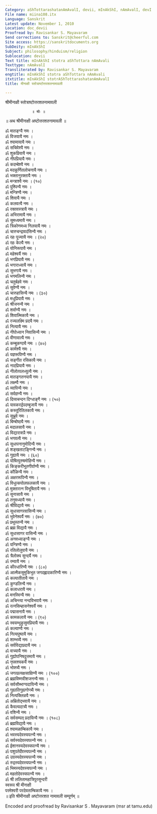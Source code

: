 ```yaml
---
Category: aShTottarashatanAmAvalI, devii, mInAkShI, nAmAvalI, devI
File name: miina108.itx
Language: Sanskrit
Latest update: November 1, 2010
Location: doc_devii
Proofread by: Ravisankar S. Mayavaram
Send corrections to: Sanskrit@cheerful.com
Site access: https://sanskritdocuments.org
SubDeity: mInAkShI
Subject: philosophy/hinduism/religion
Sublocation: devii
Text title: mInAkShI stotra aShTottara nAmAvali
Texttype: nAmAvalI
Transliterated by: Ravisankar S. Mayavaram
engtitle: mInAkShI stotra aShTottara nAmAvali
itxtitle: mInAkShI stotrAShTottarashatanAmAvalI
title: मीनाक्षी स्तोत्राष्टोत्तरशतनामावली

---
```

  
 श्रीमीनाक्षी स्तोत्राष्टोत्तरशतनामावली   
  
                ॥ श्रीः ॥  
  
॥ अथ श्रीमीनाक्षी अष्टोत्तरशतनामावली ॥  
  
ॐ मातङ्ग्यै नमः ।  
ॐ विजयायै नमः ।  
ॐ श्यामायायै नमः ।  
ॐ सचिवेश्यै नमः ।  
ॐ शुकप्रियायै नमः ।  
ॐ नीपप्रियायै नमः ।  
ॐ कदम्बेश्यै नमः ।  
ॐ मदकूर्णितलोचनायै नमः ।  
ॐ भक्तानुरक्तायै नमः ।  
ॐ मन्त्राश्यै नमः । (१०)  
ॐ पुश्पिन्यै नमः ।  
ॐ मन्त्रिण्यै नमः ।  
ॐ शिवायै नमः ।  
ॐ कलवत्यै नमः ।  
ॐ रक्तवस्त्रायै नमः ।  
ॐ अभिरामायै नमः ।  
ॐ सुमध्यमायै नमः ।  
ॐ त्रिकोणमध्य निलयायै नमः ।  
ॐ चारुचन्द्रावदंसिन्यै नमः ।  
ॐ रहः पूज्यायै नमः । (२०)  
ॐ रहः केल्यै नमः ।  
ॐ योनिरूपायै नमः ।  
ॐ महेश्वर्यै नमः ।  
ॐ भगप्रियायै नमः ।  
ॐ भगाराध्यायै नमः ।  
ॐ सुभगायै नमः ।  
ॐ भगमलिन्यै नमः ।  
ॐ चतुर्बहवे नमः ।  
ॐ सुवेण्यै नमः ।  
ॐ चारुहासिन्यै नमः । (३०)  
ॐ मधुप्रियायै नमः ।  
ॐ श्रीजनन्यै नमः ।  
ॐ शर्वाण्यै नमः ।  
ॐ शिवात्मिकायै नमः ।  
ॐ रज्यलक्ष्मि प्रदयै नमः ।  
ॐ नित्यायै नमः ।  
ॐ नीपोध्यान निवासिन्यै नमः ।  
ॐ वीणावात्यै नमः ।  
ॐ कम्बुकण्ठ्यै नमः ।  (४०)  
ॐ कामेश्यै नमः ।  
ॐ यज्ञरूपिण्यै नमः ।  
ॐ सङ्गीत रसिकायै नमः ।  
ॐ नादप्रियायै नमः ।  
ॐ नीलोत्पलध्युत्यै नमः ।  
ॐ मातङ्गतनयायै नमः ।  
ॐ लक्ष्म्यै नमः ।  
ॐ व्यापिन्यै नमः ।  
ॐ सर्वज्ञन्यै नमः ।  
ॐ दिव्यचन्दन दिग्धाङ्गै नमः । (५०)  
ॐ यावकरर्द्रपदम्बुजायै नमः ।  
ॐ कस्तूरितिलकायै नमः ।  
ॐ सुभ्रुवे नमः ।  
ॐ बिम्बोष्ठ्यै नमः ।  
ॐ मदालसायै नमः ।  
ॐ विद्याराक्ञै नमः ।  
ॐ भगवत्यै नमः ।  
ॐ सुधापनानुमोदिन्यै नमः ।  
ॐ शङ्खताटङ्गिन्यै नमः ।  
ॐ गुह्यायै नमः । (६०)  
ॐ योषित्पुरुषमोहिन्यै नमः ।  
ॐ किङ्करीभूतगीर्वाण्यै नमः ।  
ॐ कौळिन्यै नमः ।  
ॐ अक्षररूपिन्यै नमः ।  
ॐ विधुत्कपोलफलकायै नमः ।  
ॐ मुक्तारत्न विभूषितायै नमः ।  
ॐ सुनासायै नमः ।  
ॐ तनुमध्यायै नमः ।  
ॐ श्रीविद्यायै नमः ।  
ॐ सुधासागरवासिन्यै नमः ।  
ॐ भुवेनेश्वर्यै नमः । (७०)  
ॐ प्रथुस्तन्यै नमः ।  
ॐ ब्रह्म विद्यायै नमः ।  
ॐ सुधासागर वासिन्यै नमः ।  
ॐ अनवध्याङ्ग्यै नमः ।  
ॐ यन्त्रिण्यै नमः ।  
ॐ रतिलोलुपायै नमः ।  
ॐ त्रैलोक्य सुन्दर्यै नमः ।  
ॐ रम्यायै नमः ।  
ॐ कीरधारिण्यै नमः । (८०)  
ॐ आत्मैकसुमुकिभुत जगदह्लादकारिण्यै नमः ।  
ॐ कल्पातीतायै नमः ।  
ॐ कुण्डलिन्यै नमः ।  
ॐ कलाधरायै नमः ।  
ॐ मनस्विन्यै नमः ।  
ॐ अचिन्त्या नन्दविभवायै नमः ।  
ॐ रत्नसिम्हासनेश्वर्यै नमः ।  
ॐ पद्मासनायै नमः ।  
ॐ कामकलायै नमः ।  (९०)  
ॐ स्वयम्भूकुसुमप्रियायै नमः ।  
ॐ कल्याण्यै नमः ।  
ॐ नित्यपुष्पायै नमः ।  
ॐ शाम्भव्यै नमः ।  
ॐ सर्वविद्याप्रदायै नमः ।  
ॐ वाच्यायै नमः ।  
ॐ गुह्योपनिषदुत्तमायै नमः ।  
ॐ नृपवश्यकर्यै नमः ।  
ॐ भोक्त्र्यै नमः ।  
ॐ जगत्प्रत्यक्षसाक्षिण्यै नमः । (१००)  
ॐ ब्रह्मविष्णवीशजनन्यै नमः ।  
ॐ सर्वसौब्भाग्यदायिन्यै नमः ।  
ॐ गुह्यातिगुह्यगोप्त्र्यै नमः ।  
ॐ नित्यक्लिन्नयै नमः ।  
ॐ अम्रितोद्भवायै नमः ।  
ॐ कैवल्यदात्र्यै नमः ।  
ॐ वशिन्यै नमः ।  
ॐ सर्वसम्पत् प्रदायिन्यै नमः । (१०८)  
ॐ ब्रह्मविद्यायै नमः ।  
ॐ श्यामळाम्बिकायै नमः ।  
ॐ भवस्यदेवस्यपत्न्यै नमः ।  
ॐ सर्वस्यदेवस्यपत्न्यै नमः ।  
ॐ ईशानस्यदेवस्यपत्न्यै नमः ।  
ॐ पशुपतेर्देवस्यपत्न्यै नमः ।  
ॐ उग्रस्यदेवस्यपत्न्यै नमः ।  
ॐ रुद्रस्यदेवस्यपत्न्यै नमः ।  
ॐ भिमस्यदेवस्यपत्न्यै नमः ।  
ॐ महतोदेवस्यपत्न्यै नमः ।  
ॐ श्री ललितामहात्रिपुरसुन्दरी  
स्वरूप श्री मीनाक्षी  
परमेश्वरी परदेवताम्बिकायै नमः ।  
॥ इति श्रीमीनाक्षी अष्टोत्तरशत नामावली सम्पूर्णम् ॥  
  
  
Encoded and proofread by Ravisankar S . Mayavaram (msr at tamu.edu)  
  
